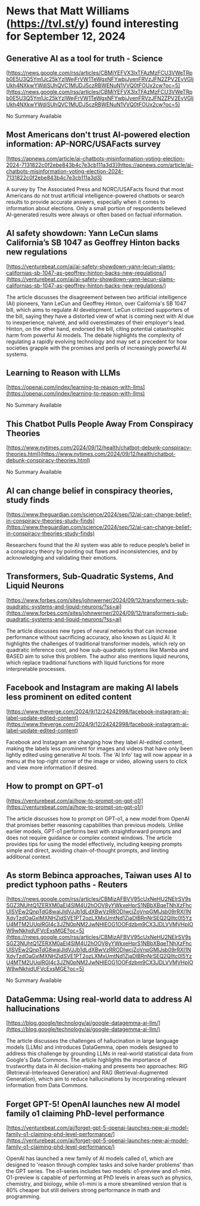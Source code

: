 # News that Matt Williams (https://tvl.st/y) found interesting for September 12, 2024

## Generative AI as a tool for truth - Science
[https://news.google.com/rss/articles/CBMiYEFVX3lxTFAzMzFCU3VWeTRpb0E5U3Q5Ym1Jc25kYzlWejFrVW1TeWgxNFYwbjJyenFRVzJFN2ZPV2EyVGljUkh4NXkwYWdiSUhQVC1MUDJ5czRBWENuN1VVQ0tFOUx2cw?oc=5](https://news.google.com/rss/articles/CBMiYEFVX3lxTFAzMzFCU3VWeTRpb0E5U3Q5Ym1Jc25kYzlWejFrVW1TeWgxNFYwbjJyenFRVzJFN2ZPV2EyVGljUkh4NXkwYWdiSUhQVC1MUDJ5czRBWENuN1VVQ0tFOUx2cw?oc=5)

No Summary Available

## Most Americans don't trust AI-powered election information: AP-NORC/USAFacts survey
[https://apnews.com/article/ai-chatbots-misinformation-voting-election-2024-7131822c0f2ebe843b4c7e3cb111a3d3](https://apnews.com/article/ai-chatbots-misinformation-voting-election-2024-7131822c0f2ebe843b4c7e3cb111a3d3)

A survey by The Associated Press and NORC/USAFacts found that most Americans do not trust artificial intelligence-powered chatbots or search results to provide accurate answers, especially when it comes to information about elections. Only a small portion of respondents believed AI-generated results were always or often based on factual information.

## AI safety showdown: Yann LeCun slams California’s SB 1047 as Geoffrey Hinton backs new regulations
[https://venturebeat.com/ai/ai-safety-showdown-yann-lecun-slams-californias-sb-1047-as-geoffrey-hinton-backs-new-regulations/](https://venturebeat.com/ai/ai-safety-showdown-yann-lecun-slams-californias-sb-1047-as-geoffrey-hinton-backs-new-regulations/)

The article discusses the disagreement between two artificial intelligence (AI) pioneers, Yann LeCun and Geoffrey Hinton, over California's SB 1047 bill, which aims to regulate AI development. LeCun criticized supporters of the bill, saying they have a distorted view of what is coming next with AI due to inexperience, naïveté, and wild overestimates of their employer's lead. Hinton, on the other hand, endorsed the bill, citing potential catastrophic harm from powerful AI models. The debate highlights the complexity of regulating a rapidly evolving technology and may set a precedent for how societies grapple with the promises and perils of increasingly powerful AI systems.

## Learning to Reason with LLMs
[https://openai.com/index/learning-to-reason-with-llms](https://openai.com/index/learning-to-reason-with-llms)

No Summary Available

## This Chatbot Pulls People Away From Conspiracy Theories
[https://www.nytimes.com/2024/09/12/health/chatbot-debunk-conspiracy-theories.html](https://www.nytimes.com/2024/09/12/health/chatbot-debunk-conspiracy-theories.html)

No Summary Available

## AI can change belief in conspiracy theories, study finds
[https://www.theguardian.com/science/2024/sep/12/ai-can-change-belief-in-conspiracy-theories-study-finds](https://www.theguardian.com/science/2024/sep/12/ai-can-change-belief-in-conspiracy-theories-study-finds)

Researchers found that the AI system was able to reduce people’s belief in a conspiracy theory by pointing out flaws and inconsistencies, and by acknowledging and validating their emotions.

## Transformers, Sub-Quadratic Systems, And Liquid Neurons
[https://www.forbes.com/sites/johnwerner/2024/09/12/transformers-sub-quadratic-systems-and-liquid-neurons/?ss=ai](https://www.forbes.com/sites/johnwerner/2024/09/12/transformers-sub-quadratic-systems-and-liquid-neurons/?ss=ai)

The article discusses new types of neural networks that can increase performance without sacrificing accuracy, also known as Liquid AI. It highlights the challenges of traditional transformer models, which rely on quadratic inference cost, and how sub-quadratic systems like Mamba and BASED aim to solve this problem. The author also mentions liquid neurons, which replace traditional functions with liquid functions for more interpretable processes.

## Facebook and Instagram are making AI labels less prominent on edited content
[https://www.theverge.com/2024/9/12/24242998/facebook-instagram-ai-label-update-edited-content](https://www.theverge.com/2024/9/12/24242998/facebook-instagram-ai-label-update-edited-content)

Facebook and Instagram are changing how they label AI-edited content, making the labels less prominent for images and videos that have only been lightly edited using generative AI tools. The 'AI Info' tag will now appear in a menu at the top-right corner of the image or video, allowing users to click and view more information if desired.

## How to prompt on GPT-o1
[https://venturebeat.com/ai/how-to-prompt-on-gpt-o1/](https://venturebeat.com/ai/how-to-prompt-on-gpt-o1/)

The article discusses how to prompt on GPT-o1, a new model from OpenAI that promises better reasoning capabilities than previous models. Unlike earlier models, GPT-o1 performs best with straightforward prompts and does not require guidance or complex context windows. The article provides tips for using the model effectively, including keeping prompts simple and direct, avoiding chain-of-thought prompts, and limiting additional context.

## As storm Bebinca approaches, Taiwan uses AI to predict typhoon paths - Reuters
[https://news.google.com/rss/articles/CBMizAFBVV95cUxNeHU2NElrSV9sSGZ3NUhtQ1ZERXM0aEI4SlM4U2hOOV8yYWkxeHprS1NBbXBqeTNhXzFhcUlSVEw2QnpTdG8walJldVJJb1dLdXBwVzRRODIwcjZoVnpGMlJsb09rRXI1NXdyTzdOaGxlMXNHZjdSVE1PT2ozLXMxUmtNd1ZjaDlBRnNrSEQ2Qlltc0l5YzU4MTM2UUplRGl4c3JZN0pNM2JwNHlEOG1OOFdzbm9CX3JDLVVMVHpIOW9wNkhidUFVcExsMGE?oc=5](https://news.google.com/rss/articles/CBMizAFBVV95cUxNeHU2NElrSV9sSGZ3NUhtQ1ZERXM0aEI4SlM4U2hOOV8yYWkxeHprS1NBbXBqeTNhXzFhcUlSVEw2QnpTdG8walJldVJJb1dLdXBwVzRRODIwcjZoVnpGMlJsb09rRXI1NXdyTzdOaGxlMXNHZjdSVE1PT2ozLXMxUmtNd1ZjaDlBRnNrSEQ2Qlltc0l5YzU4MTM2UUplRGl4c3JZN0pNM2JwNHlEOG1OOFdzbm9CX3JDLVVMVHpIOW9wNkhidUFVcExsMGE?oc=5)

No Summary Available

## DataGemma: Using real-world data to address AI hallucinations
[https://blog.google/technology/ai/google-datagemma-ai-llm/](https://blog.google/technology/ai/google-datagemma-ai-llm/)

The article discusses the challenges of hallucination in large language models (LLMs) and introduces DataGemma, open models designed to address this challenge by grounding LLMs in real-world statistical data from Google's Data Commons. The article highlights the importance of trustworthy data in AI decision-making and presents two approaches: RIG (Retrieval-Interleaved Generation) and RAG (Retrieval-Augmented Generation), which aim to reduce hallucinations by incorporating relevant information from Data Commons.

## Forget GPT-5! OpenAI launches new AI model family o1 claiming PhD-level performance
[https://venturebeat.com/ai/forget-gpt-5-openai-launches-new-ai-model-family-o1-claiming-phd-level-performance/](https://venturebeat.com/ai/forget-gpt-5-openai-launches-new-ai-model-family-o1-claiming-phd-level-performance/)

OpenAI has launched a new family of AI models called o1, which are designed to 'reason through complex tasks and solve harder problems' than the GPT series. The o1-series includes two models: o1-preview and o1-mini. O1-preview is capable of performing at PhD levels in areas such as physics, chemistry, and biology, while o1-mini is a more streamlined version that is 80% cheaper but still delivers strong performance in math and programming.

